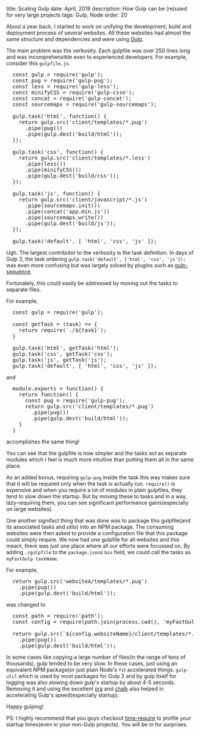 title: Scaling Gulp
date: April, 2018
description: How Gulp can be (re)used for very large projects
tags: Gulp, Node
order: 20

About a year back, I started to work on unifying the development, build and deployment process of several websites. All these websites had almost the same structure and dependencies and were using [Gulp](https://gulpjs.com/).

The main problem was the verbosity. Each gulpfile was over 250 lines long and was incomprehensible even to experienced developers. For example, consider this `gulpfile.js`.

<pre class="block">
  const gulp = require('gulp');
  const pug = require('gulp-pug');
  const less = require('gulp-less');
  const minifyCSS = require('gulp-csso');
  const concat = require('gulp-concat');
  const sourcemaps = require('gulp-sourcemaps');

  gulp.task('html', function() {
    return gulp.src('client/templates/*.pug')
      .pipe(pug())
      .pipe(gulp.dest('build/html'));
  });

  gulp.task('css', function() {
    return gulp.src('client/templates/*.less')
      .pipe(less())
      .pipe(minifyCSS())
      .pipe(gulp.dest('build/css'));
  });

  gulp.task('js', function() {
    return gulp.src('client/javascript/*.js')
      .pipe(sourcemaps.init())
      .pipe(concat('app.min.js'))
      .pipe(sourcemaps.write())
      .pipe(gulp.dest('build/js'));
  });

  gulp.task('default', [ 'html', 'css', 'js' ]);
</pre>

Ugh. The largest contributor to the verbosity is the task definition. In days of Gulp 3, the task ordering `gulp.task('default', ['html', 'css', 'js']);` was even more confusing but was largely solved by plugins such as [gulp-sequence](https://www.npmjs.com/package/gulp-sequence).

Fortunately, this could easily be addressed by moving out the tasks to separate files.

For example,

<pre class="block">
  const gulp = require('gulp');

  const getTask = (task) => {
    return require(`./${task}`);
  }

  gulp.task('html', getTask('html');
  gulp.task('css', getTask('css');
  gulp.task('js', getTask('js');
  gulp.task('default', [ 'html', 'css', 'js' ]);
</pre>

and

<pre class="block">
  module.exports = function() {
    return function() {
      const pug = require('gulp-pug');
      return gulp.src('client/templates/*.pug')
        .pipe(pug())
        .pipe(gulp.dest('build/html'));
    }
  }
</pre>

accomplishes the same thing!

You can see that the gulpfile is now simpler and the tasks act as separate modules which I feel is much more intuitive than putting them all in the same place.

As an added bonus, requiring `gulp-pug` inside the task this way makes sure that it will be required only when the task is actually run. `require()` is expensive and when you require a lot of modules in plain gulpfiles, they tend to slow down the startup. But by moving these to tasks and in a way, lazy-requiring them, you can see significant performance gains(especially on large websites). 

One another signifact thing that was done was to package this gulpfile(and its associated tasks and utils) into an NPM package. The consuming websites were then asked to provide a configuration file that this package could simply require. We now had one gulpfile for all websites and this meant, there was just one place where all our efforts were focussed on. By adding `./gulpfile` to the `package.json`s `bin` field, we could call the tasks as `myFastGulp taskName`.

For example,
<pre class="block">
  return gulp.src('websiteA/templates/*.pug')
    .pipe(pug())
    .pipe(gulp.dest('build/html'));
</pre>

was changed to

<pre class="block">
  const path = require('path');
  const config = require(path.join(process.cwd(), 'myFastGulp.js'));

  return gulp.src(`${config.websiteName}/client/templates/*.pug`)
    .pipe(pug())
    .pipe(gulp.dest('build/html'));
</pre>

In some cases like copying a large number of files(in the range of tens of thousands), gulp tended to be very slow. In these cases, just using an equivalent NPM package(or just plain Node's `fs`) accelerated things. `gulp-util` which is used by most packages for Gulp 3 and by gulp itself for logging was also slowing down gulp's startup by about 4-5 seconds. Removing it and using the excellent [ora](https://github.com/sindresorhus/ora) and [chalk](https://www.npmjs.com/package/chalk) also helped in accelerating Gulp's speed(especially startup).

Happy gulping!

PS: I highly recommend that you guys checkout [time-require](https://github.com/Jaguard/time-require/) to profile your startup times(even in your non-Gulp projects). You will be in for surprises.
